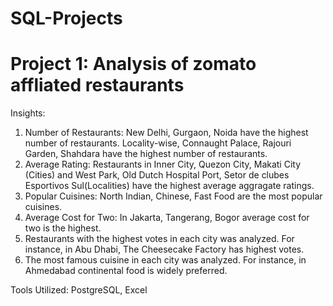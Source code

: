 # SQL-Projects

# Project 1: Analysis of zomato affliated restaurants

Insights:
1. Number of Restaurants: New Delhi, Gurgaon, Noida have the highest number of restaurants. Locality-wise, Connaught Palace, Rajouri Garden, Shahdara have the highest number of restaurants.
2. Average Rating: Restaurants in Inner City, Quezon City, Makati City (Cities) and West Park, Old Dutch Hospital Port, Setor de clubes Esportivos Sul(Localities) have the highest average aggragate ratings.
3. Popular Cuisines: North Indian, Chinese, Fast Food are the most popular cuisines.
4. Average Cost for Two: In Jakarta, Tangerang, Bogor average cost for two is the highest.
5. Restaurants with the highest votes in each city was analyzed. For instance, in Abu Dhabi, The Cheesecake Factory has highest votes.
6. The most famous cuisine in each city was analyzed. For instance, in Ahmedabad continental food is widely preferred.

Tools Utilized:
PostgreSQL, Excel
   
   
